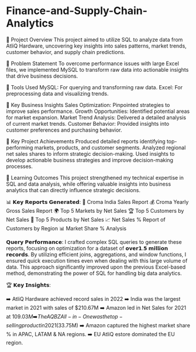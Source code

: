 # Finance-and-Supply-Chain-Analytics

📌 Project Overview
This project aimed to utilize SQL to analyze data from AtliQ Hardware, uncovering key insights into sales patterns, market trends, customer behavior, and supply chain predictions.

📌 Problem Statement
To overcome performance issues with large Excel files, we implemented MySQL to transform raw data into actionable insights that drive business decisions.

📌 Tools Used
MySQL: For querying and transforming raw data.
Excel: For preprocessing data and visualizing trends.

📌 Key Business Insights
Sales Optimization: Pinpointed strategies to improve sales performance.
Growth Opportunities: Identified potential areas for market expansion.
Market Trend Analysis: Delivered a detailed analysis of current market trends.
Customer Behavior: Provided insights into customer preferences and purchasing behavior.

📌 Key Project Achievements
Produced detailed reports identifying top-performing markets, products, and customer segments.
Analyzed regional net sales shares to inform strategic decision-making.
Used insights to develop actionable business strategies and improve decision-making processes.

📌 Learning Outcomes
This project strengthened my technical expertise in SQL and data analysis, while offering valuable insights into business analytics that can directly influence strategic decisions.

📊 𝗞𝗲𝘆 𝗥𝗲𝗽𝗼𝗿𝘁𝘀 𝗚𝗲𝗻𝗲𝗿𝗮𝘁𝗲𝗱:
📱 Croma India Sales Report
💰 Croma Yearly Gross Sales Report
🌍 Top 5 Markets by Net Sales
🏆 Top 5 Customers by Net Sales
🥇 Top 5 Products by Net Sales
📈 Net Sales % Report of Customers by Region
📊 Market Share % Analysis

𝗤𝘂𝗲𝗿𝘆 𝗣𝗲𝗿𝗳𝗼𝗿𝗺𝗮𝗻𝗰𝗲:
I crafted complex SQL queries to generate these reports, focusing on optimization for a dataset of 𝗼𝘃𝗲𝗿𝟭.𝟱 𝗺𝗶𝗹𝗹𝗶𝗼𝗻 𝗿𝗲𝗰𝗼𝗿𝗱𝘀. By utilizing efficient joins, aggregations, and window functions, I ensured quick execution times even when dealing with this large volume of data. This approach significantly improved upon the previous Excel-based method, demonstrating the power of SQL for handling big data analytics.

🏆 𝗞𝗲𝘆 𝗜𝗻𝘀𝗶𝗴𝗵𝘁𝘀:

➡️ AtliQ Hardware achieved record sales in 2022
➡️ India was the largest market in 2021 with sales of $210.67M
➡️ Amazon led in Net Sales for 2021 at $109.03M
➡️ The AQ BZ All-in-One was the top-selling product in 2021 ($33.75M)
➡️ Amazon captured the highest market share % in APAC, LATAM & NA regions.
➡️ EU AtliQ estore dominated the EU region.
